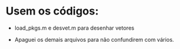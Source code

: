 # Usem os códigos:
* load_pkgs.m e desvet.m para desenhar vetores

* Apaguei os demais arquivos para não confundirem com vários.
